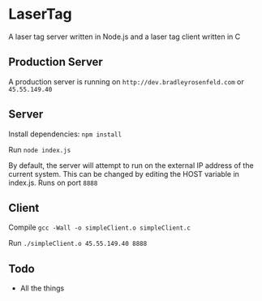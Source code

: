 # LaserTag

A laser tag server written in Node.js and a laser tag client written in C

## Production Server

A production server is running on `http://dev.bradleyrosenfeld.com` or `45.55.149.40`

## Server
Install dependencies: `npm install`

Run `node index.js`

By default, the server will attempt to run on the external IP address of the current system. This can be changed by editing the HOST variable in index.js. Runs on port `8888`

## Client

Compile `gcc -Wall -o simpleClient.o simpleClient.c`

Run `./simpleClient.o 45.55.149.40 8888`

## Todo

- All the things
